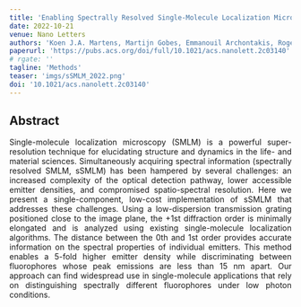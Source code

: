 ```yaml
---
title: 'Enabling Spectrally Resolved Single-Molecule Localization Microscopy at High Emitter Densities'
date: 2022-10-21
venue: Nano Letters
authors: 'Koen J.A. Martens, Martijn Gobes, Emmanouil Archontakis, Roger R. Brillas, Niels Zijlstra, Lorenzo Albertazzi, and Johannes Hohlbein'
paperurl: 'https://pubs.acs.org/doi/full/10.1021/acs.nanolett.2c03140'
# rgate: ''
tagline: 'Methods'
teaser: 'imgs/sSMLM_2022.png'
doi: '10.1021/acs.nanolett.2c03140'
---
```


<h2> Abstract </h2>
<p align= "justify">
Single-molecule localization microscopy (SMLM) is a powerful super-resolution technique for elucidating structure and dynamics in the life- and material sciences. Simultaneously acquiring spectral information (spectrally resolved SMLM, sSMLM) has been hampered by several challenges: an increased complexity of the optical detection pathway, lower accessible emitter densities, and compromised spatio-spectral resolution. Here we present a single-component, low-cost implementation of sSMLM that addresses these challenges. Using a low-dispersion transmission grating positioned close to the image plane, the +1st diffraction order is minimally elongated and is analyzed using existing single-molecule localization algorithms. The distance between the 0th and 1st order provides accurate information on the spectral properties of individual emitters. This method enables a 5-fold higher emitter density while discriminating between fluorophores whose peak emissions are less than 15 nm apart. Our approach can find widespread use in single-molecule applications that rely on distinguishing spectrally different fluorophores under low photon conditions.
